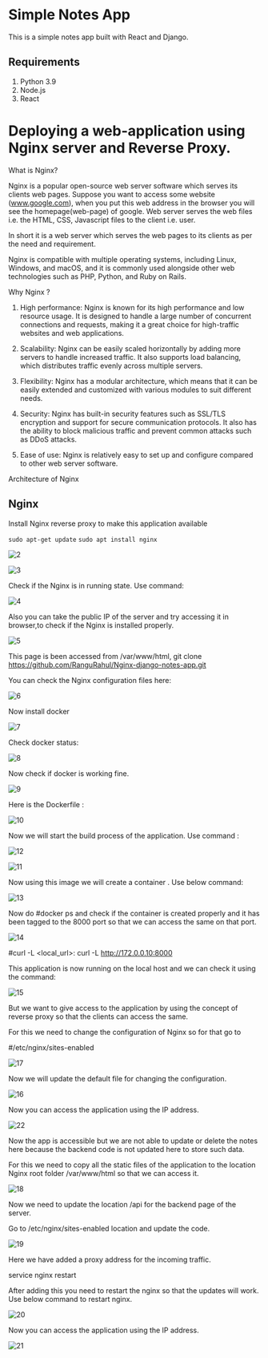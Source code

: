 # Simple Notes App
This is a simple notes app built with React and Django.

## Requirements
1. Python 3.9
2. Node.js
3. React

# Deploying a web-application using Nginx server and Reverse Proxy. 

What is Nginx?

Nginx is a popular open-source web server software which serves its clients web pages. Suppose you want to access some website (www.google.com), when you put this web address in the browser you will see the homepage(web-page) of google. Web server serves the web files i.e. the HTML, CSS, Javascript files to the client i.e. user.

In short it is a web server which serves the web pages to its clients as per the need and requirement.

Nginx is compatible with multiple operating systems, including Linux, Windows, and macOS, and it is commonly used alongside other web technologies such as PHP, Python, and Ruby on Rails.

Why Nginx ?

1. High performance: Nginx is known for its high performance and low resource usage. It is designed to handle a large number of concurrent connections and requests, making it a great choice for high-traffic 
   websites and web applications.

2. Scalability: Nginx can be easily scaled horizontally by adding more servers to handle increased traffic. It also supports load balancing, which distributes traffic evenly across multiple servers.

3. Flexibility: Nginx has a modular architecture, which means that it can be easily extended and customized with various modules to suit different needs.

4. Security: Nginx has built-in security features such as SSL/TLS encryption and support for secure communication protocols. It also has the ability to block malicious traffic and prevent common attacks such as 
   DDoS attacks.

5. Ease of use: Nginx is relatively easy to set up and configure compared to other web server software.

Architecture of Nginx

## Nginx

Install Nginx reverse proxy to make this application available

`sudo apt-get update`
`sudo apt install nginx`

![2](https://github.com/RanguRahul/Nginx-django-notes-app/assets/120587828/35a2a5c0-a997-4ed5-9264-91bc441f6502)

![3](https://github.com/RanguRahul/Nginx-django-notes-app/assets/120587828/030c5bc4-1d2a-41fc-8f6e-6ad02b950036)

Check if the Nginx is in running state. Use command:

![4](https://github.com/RanguRahul/Nginx-django-notes-app/assets/120587828/b07f7421-592c-4f83-a5fe-d73748e90ff6)

Also you can take the public IP of the server and try accessing it in browser,to check if the Nginx is installed properly.


![5](https://github.com/RanguRahul/Nginx-django-notes-app/assets/120587828/28eed7b2-0901-4a6e-b712-980c7a7d15e3)

This page is been accessed from /var/www/html, git clone https://github.com/RanguRahul/Nginx-django-notes-app.git


You can check the Nginx configuration files here:

![6](https://github.com/RanguRahul/Nginx-django-notes-app/assets/120587828/f4b183ea-a260-407b-ba3f-7915ce32c772)

Now install docker

![7](https://github.com/RanguRahul/Nginx-django-notes-app/assets/120587828/b9e47de8-f45e-40d9-a05e-a47408e8ae3e)

Check docker status:

![8](https://github.com/RanguRahul/Nginx-django-notes-app/assets/120587828/d965b16f-645a-4e09-87fb-cbe44a29dfc0)

Now check if docker is working fine.



![9](https://github.com/RanguRahul/Nginx-django-notes-app/assets/120587828/0ac3bdf1-338d-4915-8645-4cd210889204)

Here is the Dockerfile :


![10](https://github.com/RanguRahul/Nginx-django-notes-app/assets/120587828/97c1fd65-5c39-4658-aa05-9968e7f4da83)


Now we will start the build process of the application. Use command :

![12](https://github.com/RanguRahul/Nginx-django-notes-app/assets/120587828/f696b962-a885-40fc-a65f-0b0c69bb6e33)


![11](https://github.com/RanguRahul/Nginx-django-notes-app/assets/120587828/3657893e-8988-4c57-879c-1caa2ade5f0a)

Now using this image we will create a container . Use below command:



![13](https://github.com/RanguRahul/Nginx-django-notes-app/assets/120587828/ac976174-b47c-495c-8102-d77fb16e487d)

Now do #docker ps and check if the container is created properly and it has been tagged to the 8000 port so that we can access the same on that port.



![14](https://github.com/RanguRahul/Nginx-django-notes-app/assets/120587828/5aa9f474-7aa7-4b73-a4d3-47da7fce2dc4)

#curl -L <local_url>:<External-Ip> curl -L http://172.0.0.10:8000

This application is now running on the local host and we can check it using the command:

![15](https://github.com/RanguRahul/Nginx-django-notes-app/assets/120587828/c049ba1c-2d7f-47fe-9af0-cc7e5a369039)

But we want to give access to the application by using the concept of reverse proxy so that the clients can access the same.

For this we need to change the configuration of Nginx so for that go to

#/etc/nginx/sites-enabled


![17](https://github.com/RanguRahul/Nginx-django-notes-app/assets/120587828/f8f8f318-0bb2-416b-8958-86db91703521)

Now we will update the default file for changing the configuration.

![16](https://github.com/RanguRahul/Nginx-django-notes-app/assets/120587828/8c47a0cc-980b-42d6-b173-ebe50e979e8c)

Now you can access the application using the IP address.

![22](https://github.com/RanguRahul/Nginx-django-notes-app/assets/120587828/26474acf-0c84-4e78-ba23-851c85697e41)


Now the app is accessible but we are not able to update or delete the notes here because the backend code is not updated here to store such data.

For this we need to copy all the static files of the application to the location Nginx root folder /var/www/html so that we can access it.


![18](https://github.com/RanguRahul/Nginx-django-notes-app/assets/120587828/e1ad0b28-64d2-4c2b-9cdd-bb48b5ddee06)

Now we need to update the location /api for the backend page of the server.

Go to /etc/nginx/sites-enabled location and update the code.

![19](https://github.com/RanguRahul/Nginx-django-notes-app/assets/120587828/fdb63d6d-f916-4600-b9a8-50bff3a16250)

Here we have added a proxy address for the incoming traffic.

service nginx restart

After adding this you need to restart the nginx so that the updates will work. Use below command to restart nginx.


![20](https://github.com/RanguRahul/Nginx-django-notes-app/assets/120587828/6bec69e9-07bd-4a23-82eb-c866b48f3814)

Now you can access the application using the IP address.

![21](https://github.com/RanguRahul/Nginx-django-notes-app/assets/120587828/c62911e6-1815-41b9-ab98-0a34834ae377)



